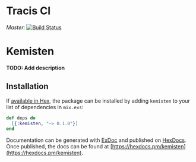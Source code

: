 
# Tracis CI

*Master:* [![Build Status](https://travis-ci.org/menuan/kemisten.svg?branch=master)](https://travis-ci.org/menuan/kemisten)

# Kemisten

**TODO: Add description**

## Installation

If [available in Hex](https://hex.pm/docs/publish), the package can be installed
by adding `kemisten` to your list of dependencies in `mix.exs`:

```elixir
def deps do
  [{:kemisten, "~> 0.1.0"}]
end
```

Documentation can be generated with [ExDoc](https://github.com/elixir-lang/ex_doc)
and published on [HexDocs](https://hexdocs.pm). Once published, the docs can
be found at [https://hexdocs.pm/kemisten](https://hexdocs.pm/kemisten).

